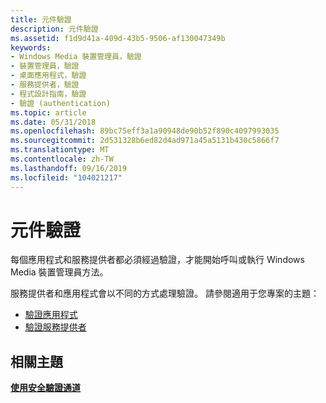 ```yaml
---
title: 元件驗證
description: 元件驗證
ms.assetid: f1d9d41a-409d-43b5-9506-af130047349b
keywords:
- Windows Media 裝置管理員，驗證
- 裝置管理員，驗證
- 桌面應用程式，驗證
- 服務提供者，驗證
- 程式設計指南，驗證
- 驗證 (authentication)
ms.topic: article
ms.date: 05/31/2018
ms.openlocfilehash: 89bc75eff3a1a90948de90b52f890c4097993035
ms.sourcegitcommit: 2d531328b6ed82d4ad971a45a5131b430c5866f7
ms.translationtype: MT
ms.contentlocale: zh-TW
ms.lasthandoff: 09/16/2019
ms.locfileid: "104021217"
---
```

# <a name="component-authentication"></a>元件驗證

每個應用程式和服務提供者都必須經過驗證，才能開始呼叫或執行 Windows Media 裝置管理員方法。

服務提供者和應用程式會以不同的方式處理驗證。 請參閱適用于您專案的主題：

-   [驗證應用程式](authenticating-the-application.md)
-   [驗證服務提供者](authenticating-the-service-provider.md)

## <a name="related-topics"></a>相關主題

<dl> <dt>

[**使用安全驗證通道**](using-secure-authenticated-channels.md)
</dt> </dl>

 

 





